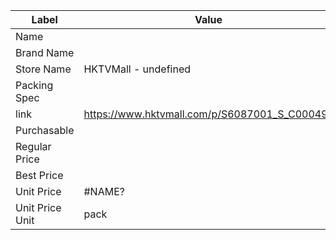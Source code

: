 | Label           | Value                                         |
| --------------- | --------------------------------------------- |
| Name            |                                               |
| Brand Name      |                                               |
| Store Name      | HKTVMall - undefined                          |
| Packing Spec    |                                               |
| link            | https://www.hktvmall.com/p/S6087001_S_C00049a |
| Purchasable     |                                               |
| Regular Price   |                                               |
| Best Price      |                                               |
| Unit Price      | #NAME?                                        |
| Unit Price Unit | pack                                          |
